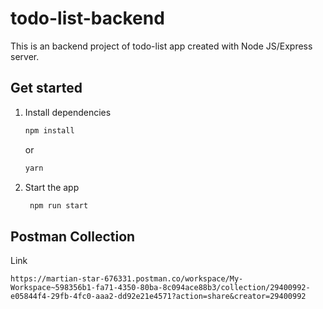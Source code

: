 # todo-list-backend

This is an backend project of todo-list app created with Node JS/Express server.

## Get started

1. Install dependencies

   ```bash
   npm install
   ```

   or

   ```bash
   yarn
   ```

2. Start the app

   ```bash
    npm run start
   ```

## Postman Collection

Link

    https://martian-star-676331.postman.co/workspace/My-Workspace~598356b1-fa71-4350-80ba-8c094ace88b3/collection/29400992-e05844f4-29fb-4fc0-aaa2-dd92e21e4571?action=share&creator=29400992
